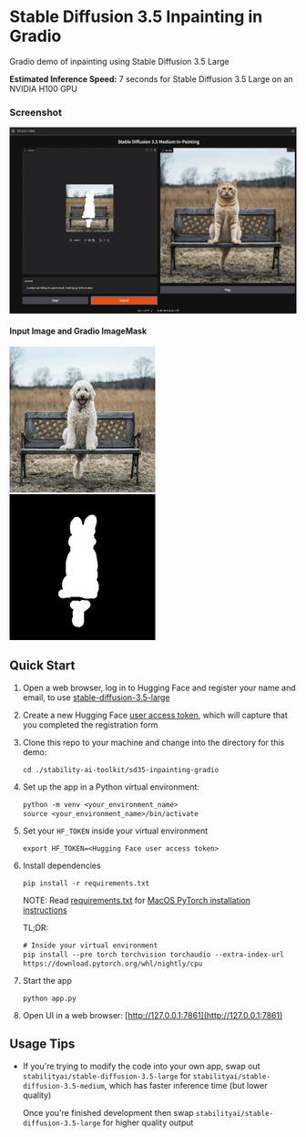 # Stable Diffusion 3.5 Inpainting in Gradio
Gradio demo of inpainting using Stable Diffusion 3.5 Large

**Estimated Inference Speed:** 7 seconds for Stable Diffusion 3.5 Large on an NVIDIA H100 GPU

### Screenshot
![screenshot.png](./images/screenshot.png)

#### Input Image and Gradio ImageMask
![example_input_256x256.png](./images/example_input_256x256.png) ![](./images/example_mask_256x256.png)

## Quick Start
1. Open a web browser, log in to Hugging Face and register your name and email,
   to use [stable-diffusion-3.5-large](https://huggingface.co/stabilityai/stable-diffusion-3.5-large)
2. Create a new Hugging Face [user access token](https://huggingface.co/docs/hub/en/security-tokens),
   which will capture that you completed the registration form
3. Clone this repo to your machine and change into the directory for this demo:
   ```
   cd ./stability-ai-toolkit/sd35-inpainting-gradio
   ```
4. Set up the app in a Python virtual environment:

   ```
   python -m venv <your_environment_name>
   source <your_environment_name>/bin/activate
   ```
5. Set your `HF_TOKEN` inside your virtual environment
   ```
   export HF_TOKEN=<Hugging Face user access token>
   ```
6. Install dependencies
   ```
   pip install -r requirements.txt
   ```

   NOTE: Read [requirements.txt](./requirements.txt) for
   [MacOS PyTorch installation instructions](https://developer.apple.com/metal/pytorch/)

   TL;DR:
   ```
   # Inside your virtual environment
   pip install --pre torch torchvision torchaudio --extra-index-url https://download.pytorch.org/whl/nightly/cpu
   ```
7. Start the app
   ```
   python app.py
   ```
8. Open UI in a web browser: [http://127.0.0.1:7861](http://127.0.0.1:7861)

## Usage Tips
* If you're trying to modify the code into your own app, swap out `stabilityai/stable-diffusion-3.5-large` for
  `stabilityai/stable-diffusion-3.5-medium`, which has faster inference time (but lower quality)

  Once you're finished development then swap `stabilityai/stable-diffusion-3.5-large` for higher quality output